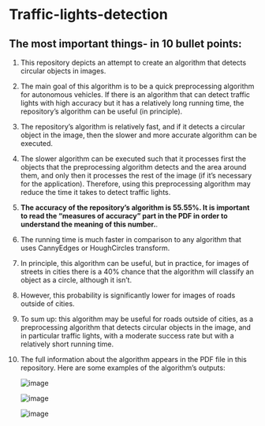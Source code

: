 # Traffic-lights-detection

## The most important things- in 10 bullet points:

1. This repository depicts an attempt to create an algorithm that detects circular objects in images.

2. The main goal of this algorithm is to be a quick preprocessing algorithm for autonomous vehicles. If there is an algorithm that can detect traffic lights with high accuracy but it has a relatively long running time, the repository’s algorithm can be useful (in principle).
 
3. The repository’s algorithm is relatively fast, and if it detects a circular object in the image, then the slower and more accurate algorithm can be executed.

4. The slower algorithm can be executed such that it processes first the objects that the preprocessing algorithm detects and the area around them, and only then it processes the rest of the image (if it’s necessary for the application). Therefore, using this preprocessing algorithm may reduce the time it takes to detect traffic lights.

5. **The accuracy of the repository’s algorithm is 55.55%. It is important to read the “measures of accuracy” part in the PDF in order to understand the meaning of this number.**.

6. The running time is much faster in comparison to any algorithm that uses CannyEdges or HoughCircles transform.

7. In principle, this algorithm can be useful, but in practice, for images of streets in cities there is a 40% chance that the algorithm will classify an object as a circle, although it isn’t.

8. However, this probability is significantly lower for images of roads outside of cities.

9. To sum up: this algorithm may be useful for roads outside of cities, as a preprocessing algorithm that detects circular objects in the image, and in particular traffic lights, with a moderate success rate but with a relatively short running time.

10. The full information about the algorithm appears in the PDF file in this repository. Here are some examples of the algorithm’s outputs:

    ![image](https://github.com/omri24/Traffic-lights-detection/assets/115406253/3391243c-6d3f-4bfc-9e0a-901bc403e372)

    ![image](https://github.com/omri24/Traffic-lights-detection/assets/115406253/954678f3-9c32-4d0b-b78a-40406c60aba1)

    ![image](https://github.com/omri24/Traffic-lights-detection/assets/115406253/8c26bbb2-0b5a-44a1-9be0-cd3f9ec63f77)


